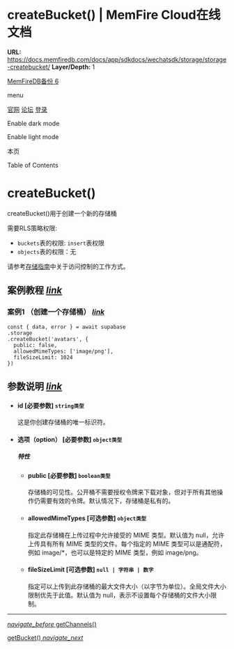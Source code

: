 # createBucket() | MemFire Cloud在线文档

**URL:** https://docs.memfiredb.com/docs/app/sdkdocs/wechatsdk/storage/storage-createbucket/
**Layer/Depth:** 1

[MemFireDB备份 6](/)

menu

[官网](https://memfiredb.com/)
[论坛](https://community.memfiredb.com/)
[登录](https://cloud.memfiredb.com/auth/login)

Enable dark mode

Enable light mode

本页

Table of Contents

# createBucket()

createBucket()用于创建一个新的存储桶

需要RLS策略权限:

* `buckets`表的权限: `insert`表权限
* `objects`表的权限：无

请参考[存储指南](/docs/app/development_guide/storage/storage/#access-control)中关于访问控制的工作方式。

## 案例教程 [*link*](#%e6%a1%88%e4%be%8b%e6%95%99%e7%a8%8b)

### 案例1 （创建一个存储桶） [*link*](#%e6%a1%88%e4%be%8b1-%e5%88%9b%e5%bb%ba%e4%b8%80%e4%b8%aa%e5%ad%98%e5%82%a8%e6%a1%b6)

```
const { data, error } = await supabase
.storage
.createBucket('avatars', {
  public: false,
  allowedMimeTypes: ['image/png'],
  fileSizeLimit: 1024
})
```

## 参数说明 [*link*](#%e5%8f%82%e6%95%b0%e8%af%b4%e6%98%8e)

* #### id [必要参数] `string类型`

  这是你创建存储桶的唯一标识符。
* #### 选项（option） [必要参数] `object类型`

  ##### 特性

  + #### public [必要参数] `boolean类型`

    存储桶的可见性。公开桶不需要授权令牌来下载对象，但对于所有其他操作仍需要有效的令牌。默认情况下，存储桶是私有的。
  + #### allowedMimeTypes [可选参数] `object类型`

    指定此存储桶在上传过程中允许接受的 MIME 类型。默认值为 null，允许上传具有所有 MIME 类型的文件。每个指定的 MIME 类型可以是通配符，例如 image/\*，也可以是特定的 MIME 类型，例如 image/png。
  + #### fileSizeLimit [可选参数] `null | 字符串 | 数字`

    指定可以上传到此存储桶的最大文件大小（以字节为单位）。全局文件大小限制优先于此值。默认值为 null，表示不设置每个存储桶的文件大小限制。

---

[*navigate\_before* getChannels()](/docs/app/sdkdocs/wechatsdk/realtime/getchannels/)

[getBucket() *navigate\_next*](/docs/app/sdkdocs/wechatsdk/storage/storage-getbucket/)